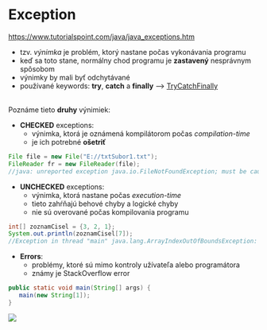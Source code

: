 # Exception
https://www.tutorialspoint.com/java/java_exceptions.htm <br>
- tzv. *výnimka* je problém, ktorý nastane počas vykonávania programu
- keď sa toto stane, normálny chod programu je **zastavený** nesprávnym spôsobom
- výnimky by mali byť odchytávané 
- používané keywords: **try**, **catch** a **finally** --> [TryCatchFinally](https://github.com/absolutty/javaDocs/tree/master/TryCatchFinally)

<br>Poznáme tieto **druhy** výnimiek: 
- **CHECKED** exceptions:
  - výnimka, ktorá je oznámená kompilátorom počas *compilation-time*
  - je ich potrebné **ošetriť**
```java
File file = new File("E://txtSubor1.txt");
FileReader fr = new FileReader(file);
//java: unreported exception java.io.FileNotFoundException; must be caught or declared to be thrown
  ```
  
- **UNCHECKED** exceptions:
  - výnimka, ktorá nastane počas *execution-time*
  - tieto zahŕňajú behové chyby a logické chyby
  - nie sú overované počas kompilovania programu
```java
int[] zoznamCisel = {3, 2, 1};
System.out.println(zoznamCisel[7]);
//Exception in thread "main" java.lang.ArrayIndexOutOfBoundsException: Index 7 out of bounds for length 3
```

- **Errors**:
  - problémy, ktoré sú mimo kontroly užívateľa alebo programátora
  - známy je StackOverflow error
 ```java
 public static void main(String[] args) {
    main(new String[1]);
}
 ```
 ![](https://github.com/absolutty/javaDocs/blob/master/Exception/exception-hierarchy.jpg)
